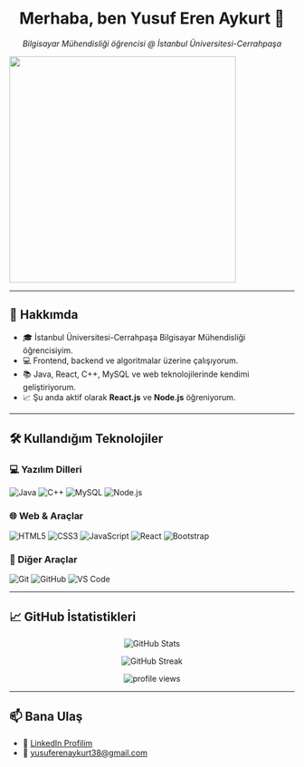 <h1 align="center">Merhaba, ben Yusuf Eren Aykurt 👋</h1>

<p align="center">
  <em>Bilgisayar Mühendisliği öğrencisi @ İstanbul Üniversitesi-Cerrahpaşa</em>
</p>

<img src="https://media.tenor.com/E6gGjzqvQEEAAAAC/developer.gif" width="400"/>

---

## 🚀 Hakkımda

- 🎓 İstanbul Üniversitesi-Cerrahpaşa Bilgisayar Mühendisliği öğrencisiyim.  
- 💻 Frontend, backend ve algoritmalar üzerine çalışıyorum.  
- 📚 Java, React, C++, MySQL ve web teknolojilerinde kendimi geliştiriyorum.  
- 📈 Şu anda aktif olarak **React.js** ve **Node.js** öğreniyorum.  

---

## 🛠️ Kullandığım Teknolojiler

### 💻 Yazılım Dilleri
![Java](https://img.shields.io/badge/Java-ED8B00?style=flat-square&logo=java&logoColor=white)
![C++](https://img.shields.io/badge/C++-00599C?style=flat-square&logo=c%2B%2B&logoColor=white)
![MySQL](https://img.shields.io/badge/MySQL-4479A1?style=flat-square&logo=mysql&logoColor=white)
![Node.js](https://img.shields.io/badge/Node.js-339933?style=flat-square&logo=nodedotjs&logoColor=white)

### 🌐 Web & Araçlar
![HTML5](https://img.shields.io/badge/HTML5-E34F26?style=flat-square&logo=html5&logoColor=white)
![CSS3](https://img.shields.io/badge/CSS3-1572B6?style=flat-square&logo=css3&logoColor=white)
![JavaScript](https://img.shields.io/badge/JavaScript-F7DF1E?style=flat-square&logo=javascript&logoColor=black)
![React](https://img.shields.io/badge/React-20232A?style=flat-square&logo=react&logoColor=61DAFB)
![Bootstrap](https://img.shields.io/badge/Bootstrap-7952B3?style=flat-square&logo=bootstrap&logoColor=white)

### 🧰 Diğer Araçlar
![Git](https://img.shields.io/badge/Git-F05032?style=flat-square&logo=git&logoColor=white)
![GitHub](https://img.shields.io/badge/GitHub-181717?style=flat-square&logo=github&logoColor=white)
![VS Code](https://img.shields.io/badge/VS%20Code-007ACC?style=flat-square&logo=visual-studio-code&logoColor=white)

---

## 📈 GitHub İstatistikleri

<p align="center">
  <img src="https://github-readme-stats.vercel.app/api?username=yusuferenaykurtt&show_icons=true&theme=tokyonight" alt="GitHub Stats" />
</p>

<p align="center">
  <img src="https://github-readme-streak-stats.herokuapp.com/?user=yusuferenaykurtt&theme=tokyonight" alt="GitHub Streak" />
</p>

<p align="center">
  <img src="https://komarev.com/ghpvc/?username=yusuferenaykurtt&label=Profil%20G%C3%B6r%C3%BCnt%C3%BClenme%20Say%C4%B1s%C4%B1&color=blue&style=flat" alt="profile views" />
</p>

---

## 📫 Bana Ulaş

- 🔗 [LinkedIn Profilim](https://www.linkedin.com/in/yusuf-eren-aykurt-693b4630b)
- 📧 yusuferenaykurt38@gmail.com




